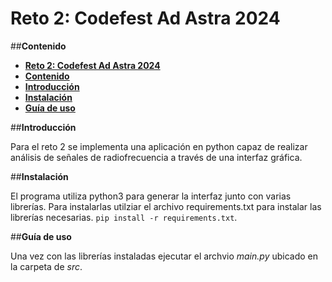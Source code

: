 # **Reto 2: Codefest Ad Astra 2024**

##**Contenido**
- [**Reto 2: Codefest Ad Astra 2024**](#**Reto-2:-Codefest-Ad-Astra-2024**)
 - [**Contenido**](#contenido)
 - [**Introducción**](#Introducción)
 - [**Instalación**](#Instalación)
 - [**Guía de uso**](#Guía-de-uso)

##**Introducción**

Para el reto 2 se implementa una aplicación en python capaz de realizar análisis de señales de radiofrecuencia a través de una interfaz gráfica.

##**Instalación**

El programa utiliza python3 para generar la interfaz junto con varias librerías. Para instalarlas utilziar el archivo requirements.txt para instalar las librerías necesarias. ```pip install -r requirements.txt```.

##**Guía de uso**

Una vez con las librerías instaladas ejecutar el archvio *main.py* ubicado en la carpeta de *src*. 


